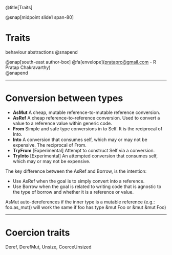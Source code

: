 @title[Traits]

@snap[midpoint slide1 span-80]
<h1>Traits</h1>
behaviour abstractions
@snapend


@snap[south-east author-box]
@fa[envelope](prataprc@gmail.com - R Pratap Chakravarthy) <br/>
@snapend

---

Conversion between types
========================


* **AsMut** A cheap, mutable reference-to-mutable reference conversion.
* **AsRef** A cheap reference-to-reference conversion. Used to convert a value to a reference value within generic code.
* **From** Simple and safe type conversions in to Self. It is the reciprocal of Into.
* **Into** A conversion that consumes self, which may or may not be expensive. The reciprocal of From.
* **TryFrom** [Experimental] Attempt to construct Self via a conversion.
* **TryInto** [Experimental] An attempted conversion that consumes self, which may or may not be expensive.

The key difference between the AsRef and Borrow, is the intention:

* Use AsRef when the goal is to simply convert into a reference.
* Use Borrow when the goal is related to writing code that is
agnostic to the type of borrow and whether it is a reference or value.

AsMut auto-dereferences if the inner type is a mutable reference
(e.g.: foo.as_mut() will work the same if foo has type &mut Foo or &mut &mut Foo)

---

Coercion traits
===============

Deref, DerefMut, Unsize, CoerceUnsized
